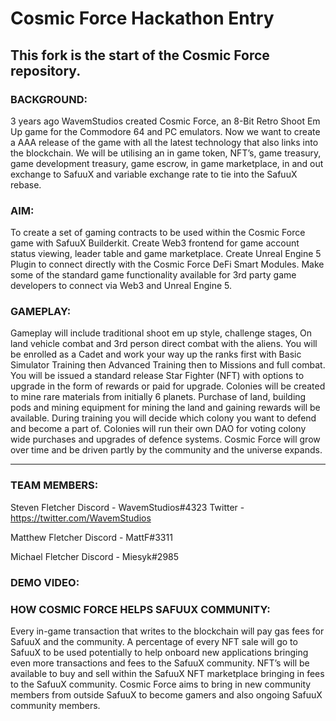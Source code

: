 # Cosmic Force Hackathon Entry

## This fork is the start of the Cosmic Force repository.

### BACKGROUND:
3 years ago WavemStudios created Cosmic Force, an 8-Bit Retro Shoot Em Up game for the Commodore 64 and PC emulators. Now we want to create a AAA release of the game with all the latest technology that also links into the blockchain. We will be utilising an in game token, NFT’s, game treasury, game development treasury, game escrow, in game marketplace, in and out exchange to SafuuX and variable exchange rate to tie into the SafuuX rebase.

### AIM:
To create a set of gaming contracts to be used within the Cosmic Force game with SafuuX Builderkit. Create Web3 frontend for game account status viewing, leader table and game marketplace. Create Unreal Engine 5 Plugin to connect directly with the Cosmic Force DeFi Smart Modules. Make some of the standard game functionality available for 3rd party game developers to connect via Web3 and Unreal Engine 5.

### GAMEPLAY:
Gameplay will include traditional shoot em up style, challenge stages, On land vehicle combat and 3rd person direct combat with the aliens. You will be enrolled as a Cadet and work your way up the ranks first with Basic Simulator Training then Advanced Training then to Missions and full combat. You will be issued a standard release Star Fighter (NFT) with options to upgrade in the form of rewards or paid for upgrade. Colonies will be created to mine rare materials from initially 6 planets. Purchase of land, building pods and mining equipment for mining the land and gaining rewards will be available. During training you will decide which colony you want to defend and become a part of. Colonies will run their own DAO for voting colony wide purchases and upgrades of defence systems. Cosmic Force will grow over time and be driven partly by the community and the universe expands.

---

### TEAM MEMBERS:
Steven Fletcher
Discord - WavemStudios#4323
Twitter - https://twitter.com/WavemStudios

Matthew Fletcher
Discord - MattF#3311

Michael Fletcher
Discord - Miesyk#2985


### DEMO VIDEO:

### HOW COSMIC FORCE HELPS SAFUUX COMMUNITY:

Every in-game transaction that writes to the blockchain will pay gas fees for SafuuX and the community.
A percentage of every NFT sale will go to SafuuX to be used potentially to help onboard new applications bringing even more transactions and fees to the SafuuX community.
NFT’s will be available to buy and sell within the SafuuX NFT marketplace bringing in fees to the SafuuX community.
Cosmic Force aims to bring in new community members from outside SafuuX to become gamers and also ongoing SafuuX community members.

